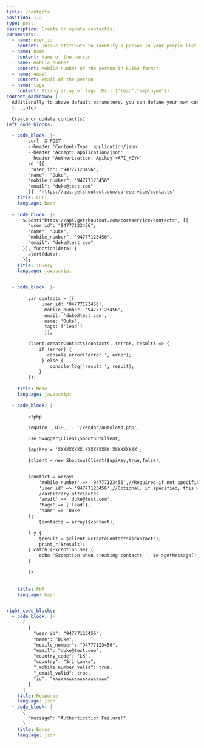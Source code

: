 ```yaml
---
title: /contacts
position: 1.2
type: post
description: Create or update contact(s)
parameters:
  - name: user_id
    content: Unique attribute to identify a person in your people list (Ex:- Mobile Number, Email or System Generated User ID)
  - name: name
    content: Name of the person
  - name: mobile_number
    content: Mobile number of the person in E.164 format
  - name: email
    content: Email of the person
  - name: tags
    content: String array of tags (Ex:- ["lead","employee"])
content_markdown: |-
  Additionally to above default parameters, you can define your own custom parameters
  {: .info}

  Create or update contact(s)
left_code_blocks:

  - code_block: |-
        curl -X POST 
        --header 'Content-Type: application/json' 
        --header 'Accept: application/json' 
        --header 'Authorization: Apikey <API_KEY>' 
        -d '[{
         "user_id": "94777123456",
        "name": "Duke",
        "mobile_number": "94777123456",
        "email": "duke@test.com"
        }]' 'https://api.getshoutout.com/coreservice/contacts'
    title: Curl
    language: bash
    
  - code_block: |-
      $.post("https://api.getshoutout.com/coreservice/contacts", [{
        "user_id": "94777123456",
        "name": "Duke",
        "mobile_number": "94777123456",
        "email": "duke@test.com"
      }], function(data) {
        alert(data);
      });
    title: jQuery
    language: javascript


  - code_block: |-
    
        var contacts = [{
             user_id: '94777123456',
              mobile_number: '94777123456',
              email: 'duke@test.com',
              name: 'Duke',
              tags: ['lead']
              }];
 
        client.createContacts(contacts, (error, result) => {
            if (error) {
               console.error('error ', error);
             } else {
                console.log('result ', result);
            }
        });
      
    title: Node
    language: javascript

  - code_block: |-
      
        <?php

        require __DIR__ . '/vendor/autoload.php';

        use Swagger\Client\ShoutoutClient;

        $apiKey = 'XXXXXXXXX.XXXXXXXXX.XXXXXXXXX';

        $client = new ShoutoutClient($apiKey,true,false);


        $contact = array(
            'mobile_number' => '94777123456',//Required if not specified user_id
            'user_id' => '94777123456',//Optional. if specified, this will be used to generate the contact id, otherwise         mobile_number will be used to generate contact id
            //arbitrary attributes
            'email' => 'duke@test.com',
            'tags' => ['lead'],
            'name' => 'Duke'
        );
            $contacts = array($contact);

        try {
            $result = $client->createContacts($contacts);
            print_r($result);
        } catch (Exception $e) {
            echo 'Exception when creating contacts ', $e->getMessage(), PHP_EOL;
        }

        ?>
      
      
    title: PHP
    language: bash


right_code_blocks:
  - code_block: |-
      [
        {
          "user_id": "94777123456",
          "name": "Duke",
          "mobile_number": "94777123456",
          "email": "duke@test.com",
          "country_code": "LK",
          "country": "Sri Lanka",
          "_mobile_number_valid": true,
          "_email_valid": true,
          "id": "xxxxxxxxxxxxxxxxxxxx"
        }
      ]
    title: Response
    language: json
  - code_block: |-
      {
        "message": "Authentication Failure!"
      }
    title: Error
    language: json
---
```



